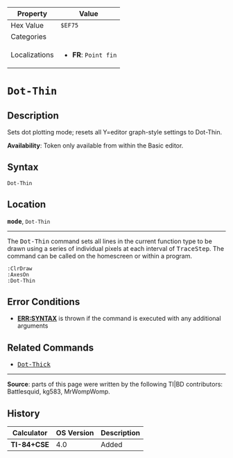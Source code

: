 | Property      | Value |
|---------------|-------|
| Hex Value     | `$EF75`|
| Categories    | <ul></ul> |
| Localizations | <ul><li><b>FR</b>: `Point fin`</li></ul> |

# `Dot-Thin`

## Description
Sets dot plotting mode; resets all Y=editor graph-style settings to Dot-Thin.


<b>Availability</b>: Token only available from within the Basic editor.

## Syntax
`Dot-Thin`

## Location
<tt><kbd><b>mode</b></kbd></tt>, `Dot-Thin`
<hr>

The <tt>Dot-Thin</tt> command sets all lines in the current function type to be drawn using a series of individual pixels at each interval of <tt>TraceStep</tt>. The command can be called on the homescreen or within a program.

```ti-basic
:ClrDraw
:AxesOn
:Dot-Thin
```

## Error Conditions

*   **[ERR:SYNTAX](errors#syntax)** is thrown if the command is executed with any additional arguments

## Related Commands

*   <tt><a href="Dot-Thick.md">Dot-Thick</a></tt>

* * *

**Source**: parts of this page were written by the following TI|BD contributors: Battlesquid, kg583, MrWompWomp.

## History
| Calculator | OS Version | Description |
|------------|------------|-------------|
| <b>TI-84+CSE</b> | 4.0 | Added |


